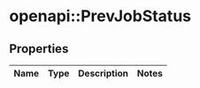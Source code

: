 # openapi::PrevJobStatus

## Properties
Name | Type | Description | Notes
------------ | ------------- | ------------- | -------------


